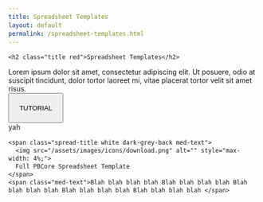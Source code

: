 ```yaml
---
title: Spreadsheet Templates
layout: default
permalink: /spreadsheet-templates.html
---
```


<div class="row">
  <div class="col-md-12">

    <h2 class="title red">Spreadsheet Templates</h2>
  </div>
</div>

<div class="row">
  <div class="col-md-6 med-text">
    Lorem ipsum dolor sit amet, consectetur adipiscing elit. Ut posuere, odio at suscipit tincidunt, dolor tortor laoreet mi, vitae placerat tortor velit sit amet risus.
  </div>

  <div class="col-md-6">
    <button type="button" class="pb-button pb-button-who" name="button" style="padding:4%;">
      TUTORIAL
    </button>
  </div>
</div>

<div class="row">
  <div class="col-md-3">
  yah
  </div>

  <div class="col-md-9">

    <span class="spread-title white dark-grey-back med-text">
      <img src="/assets/images/icons/download.png" alt="" style="max-width: 4%;">
      Full PBCore Spreadsheet Template
    </span>
    <span class="med-text">Blah blah blah blah Blah blah blah blah Blah blah blah blah Blah blah blah blah Blah blah blah blah </span>

  </div>
</div>

